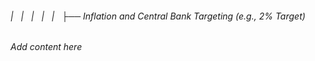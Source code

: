 ###### |   |   |   |   |   ├── Inflation and Central Bank Targeting (e.g., 2% Target)

*Add content here*